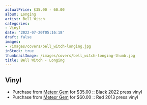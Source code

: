 ```yaml
---
actualPrice: $35.00 - 60.00
album: Longing
artist: Bell Witch
categories:
- Vinyl
date: '2022-07-20T05:16:18'
draft: false
images:
- /images/covers/bell_witch-longing.jpg
inStock: true
thumbnailImage: /images/covers/bell_witch-longing-thumb.jpg
title: Bell Witch - Longing
---
```


## Vinyl
* Purchase from [Meteor Gem](https://meteor-gem.com/products/bell-witch-longing-2xlp-1) for $35.00 :: Black 2022 press vinyl
* Purchase from [Meteor Gem](https://meteor-gem.com/products/bell-witch-longing-2xlp) for $60.00 :: Red 2013 press vinyl
